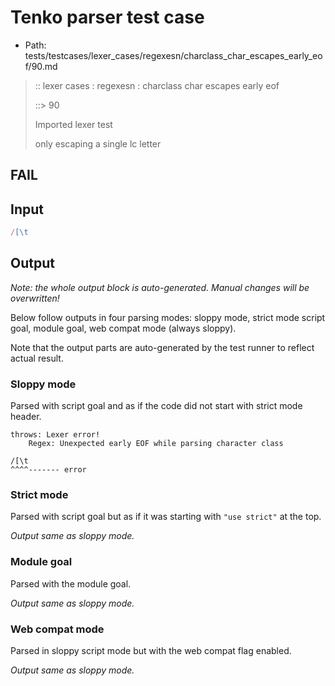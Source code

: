 # Tenko parser test case

- Path: tests/testcases/lexer_cases/regexesn/charclass_char_escapes_early_eof/90.md

> :: lexer cases : regexesn : charclass char escapes early eof
>
> ::> 90
>
> Imported lexer test
>
> only escaping a single lc letter

## FAIL

## Input

`````js
/[\t
`````

## Output

_Note: the whole output block is auto-generated. Manual changes will be overwritten!_

Below follow outputs in four parsing modes: sloppy mode, strict mode script goal, module goal, web compat mode (always sloppy).

Note that the output parts are auto-generated by the test runner to reflect actual result.

### Sloppy mode

Parsed with script goal and as if the code did not start with strict mode header.

`````
throws: Lexer error!
    Regex: Unexpected early EOF while parsing character class

/[\t
^^^^------- error
`````

### Strict mode

Parsed with script goal but as if it was starting with `"use strict"` at the top.

_Output same as sloppy mode._

### Module goal

Parsed with the module goal.

_Output same as sloppy mode._

### Web compat mode

Parsed in sloppy script mode but with the web compat flag enabled.

_Output same as sloppy mode._
